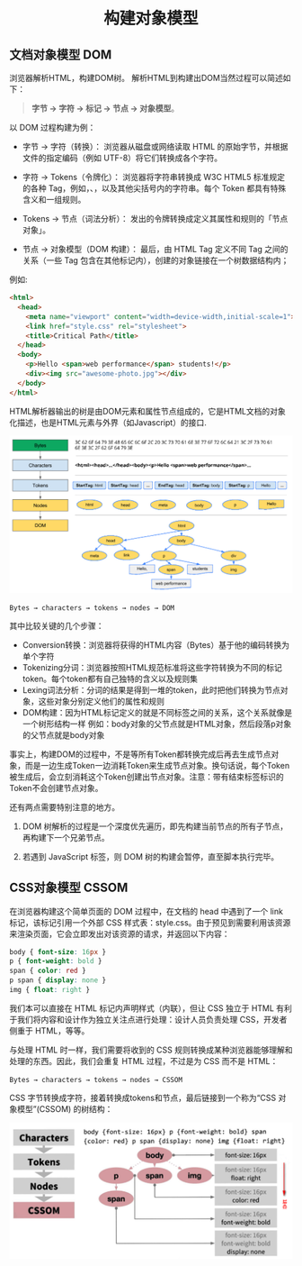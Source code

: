 # <center>构建对象模型</center>

## 文档对象模型 DOM

浏览器解析HTML，构建DOM树。 解析HTML到构建出DOM当然过程可以简述如下：

> **字节 → 字符 → 标记 → 节点 → 对象模型**。

以 DOM 过程构建为例：

- 字节 → 字符（转换）：
	浏览器从磁盘或网络读取 HTML 的原始字节，并根据文件的指定编码（例如 UTF-8）将它们转换成各个字符。

- 字符 → Tokens（令牌化）：
	浏览器将字符串转换成 W3C HTML5 标准规定的各种 Tag，例如，<html>、<body>，以及其他尖括号内的字符串。每个 Token 都具有特殊含义和一组规则。

- Tokens → 节点（词法分析）：
	发出的令牌转换成定义其属性和规则的「节点对象」。

- 	节点 → 对象模型（DOM 构建）：
	最后，由 HTML Tag 定义不同 Tag 之间的关系（一些 Tag 包含在其他标记内），创建的对象链接在一个树数据结构内；

例如:

```html
<html>
  <head>
    <meta name="viewport" content="width=device-width,initial-scale=1">
    <link href="style.css" rel="stylesheet">
    <title>Critical Path</title>
  </head>
  <body>
    <p>Hello <span>web performance</span> students!</p>
    <div><img src="awesome-photo.jpg"></div>
  </body>
</html>
```

HTML解析器输出的树是由DOM元素和属性节点组成的，它是HTML文档的对象化描述，也是HTML元素与外界（如Javascript）的接口.

![构建DOM示意图](./images/analysis_html.png)

`
Bytes → characters → tokens → nodes → DOM
`

其中比较关键的几个步骤：

- Conversion转换：浏览器将获得的HTML内容（Bytes）基于他的编码转换为单个字符
- Tokenizing分词：浏览器按照HTML规范标准将这些字符转换为不同的标记token。每个token都有自己独特的含义以及规则集
- Lexing词法分析：分词的结果是得到一堆的token，此时把他们转换为节点对象，这些对象分别定义他们的属性和规则 
- DOM构建：因为HTML标记定义的就是不同标签之间的关系，这个关系就像是一个树形结构一样
例如：body对象的父节点就是HTML对象，然后段落p对象的父节点就是body对象

事实上，构建DOM的过程中，不是等所有Token都转换完成后再去生成节点对象，而是一边生成Token一边消耗Token来生成节点对象。换句话说，每个Token被生成后，会立刻消耗这个Token创建出节点对象。注意：带有结束标签标识的Token不会创建节点对象。

还有两点需要特别注意的地方。

1. DOM 树解析的过程是一个深度优先遍历，即先构建当前节点的所有子节点，再构建下一个兄弟节点。

2. 若遇到 JavaScript 标签，则 DOM 树的构建会暂停，直至脚本执行完毕。

## CSS对象模型 CSSOM

在浏览器构建这个简单页面的 DOM 过程中，在文档的 head 中遇到了一个 link 标记，该标记引用一个外部 CSS 样式表：style.css。由于预见到需要利用该资源来渲染页面，它会立即发出对该资源的请求，并返回以下内容：

```css
body { font-size: 16px }
p { font-weight: bold }
span { color: red }
p span { display: none }
img { float: right }
```

我们本可以直接在 HTML 标记内声明样式（内联），但让 CSS 独立于 HTML 有利于我们将内容和设计作为独立关注点进行处理：设计人员负责处理 CSS，开发者侧重于 HTML，等等。

与处理 HTML 时一样，我们需要将收到的 CSS 规则转换成某种浏览器能够理解和处理的东西。因此，我们会重复 HTML 过程，不过是为 CSS 而不是 HTML：

`
Bytes → characters → tokens → nodes → CSSOM
`

CSS 字节转换成字符，接着转换成tokens和节点，最后链接到一个称为“CSS 对象模型”(CSSOM) 的树结构：

![构建CSSOM示意图](./images/analysis_css.png)


<Valine></Valine>